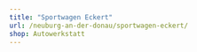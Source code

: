 ```yaml
---
title: "Sportwagen Eckert"
url: /neuburg-an-der-donau/sportwagen-eckert/
shop: Autowerkstatt
---
```


